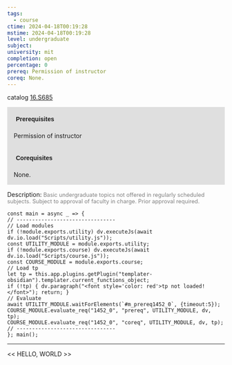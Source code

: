 ```yaml
---
tags:
  - course
ctime: 2024-04-18T00:19:28
mstime: 2024-04-18T00:19:28
level: undergraduate
subject: 
university: mit
completion: open
percentage: 0
prereq: Permission of instructor
coreq: None.
---
```


catalog [16.S685](http://student.mit.edu/catalog/m16a.html#16.S685)

<span style="display: block; padding: 15px; background-color: rgb(100, 100, 100, 0.2);"><font id="m_prereq1452_0" style="display: block; font-family: Arial, sans-serif; font-weight: bold; padding: 5px">Prerequisites</font><br><span id="prereq1452_0">Permission of instructor</span></span>
<span style="display: block; padding: 15px; background-color: rgb(100, 100, 100, 0.2);"><font id="m_coreq1452_0" style="display: block; font-family: Arial, sans-serif; font-weight: bold; padding: 5px">Corequisites</font><br><span id="coreq1452_0">None.</span></span>

<font style="">Description:</font>
<font style="color: grey; font-size: 0.8rem;">Basic undergraduate topics not offered in regularly scheduled subjects. Subject to approval of faculty in charge. Prior approval required.</font>

```dataviewjs
const main = async _ => {
// --------------------------------
// Load modules
if (!module.exports.utility) dv.executeJs(await dv.io.load("Scripts/utility.js"));
const UTILITY_MODULE = module.exports.utility;
if (!module.exports.course) dv.executeJs(await dv.io.load("Scripts/course.js"));
const COURSE_MODULE = module.exports.course;
// Load tp
let tp = this.app.plugins.getPlugin("templater-obsidian").templater.current_functions_object;
if (!tp) { dv.paragraph("<font style='color: red'>tp not loaded!</font>"); return; }
// Evaluate
await UTILITY_MODULE.waitForElements(`#m_prereq1452_0`, {timeout:5});
COURSE_MODULE.evaluate_req("1452_0", "prereq", UTILITY_MODULE, dv, tp);
COURSE_MODULE.evaluate_req("1452_0", "coreq", UTILITY_MODULE, dv, tp);
// --------------------------------
}; main();
```

---

<< HELLO, WORLD >>
